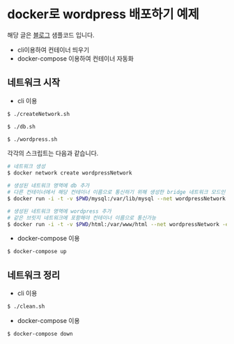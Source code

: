 # docker로 wordpress 배포하기 예제

해당 글은 [블로그](https://blog.naver.com/pjt3591oo/222437031022) 샘플코드 입니다.

* cli이용하여 컨테이너 띄우기
* docker-compose 이용하여 컨테이너 자동화

## 네트워크 시작

* cli 이용

```sh
$ ./createNetwork.sh

$ ./db.sh

$ ./wordpress.sh
```

각각의 스크립트는 다음과 같습니다.

```sh
# 네트워크 생성
$ docker network create wordpressNetwork

# 생성된 네트워크 영역에 db 추가
# 다른 컨테이너에서 해당 컨테이너 이름으로 통신하기 위해 생성한 bridge 네트워크 모드인 wordpressNetwork에 추가
$ docker run -i -t -v $PWD/mysql:/var/lib/mysql --net wordpressNetwork -e MYSQL_ROOT_PASSWORD=wordpress -e MYSQL_DATABASE=wordpress -e MYSQL_USER=wordpress -e MYSQL_PASSWORD=wordpress --name db mysql:5.7

# 생성된 네트워크 영역에 wordpress 추가
# 같은 브릿지 네트워크에 포함해야 컨테이너 이름으로 통신가능
$ docker run -i -t -v $PWD/html:/var/www/html --net wordpressNetwork -e WORDPRESS_DB_HOST=db:3306 -e WORDPRESS_DB_USER=wordpress -e WORDPRESS_DB_PASSWORD=wordpress -e WORDPRESS_DB_NAME=wordpress --name wordpress -p 8000:80 wordpress:latest
```

* docker-compose 이용

```sh
$ docker-compose up
```

## 네트워크 정리

* cli 이용

```sh
$ ./clean.sh
```

* docker-compose 이용

```sh
$ docker-compose down
```

